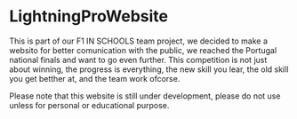 # LightningProWebsite

This is part of our F1 IN SCHOOLS team project, we decided to make a websito for better comunication with the public, we reached the Portugal national finals and want to go even further.
This competition is not just about winning, the progress is everything, the new skill you lear, the old skill you get betther at, and the team work ofcorse.

Please note that this website is still under development, please do not use unless for personal or educational purpose.
